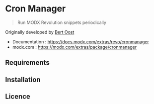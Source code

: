 # Cron Manager
 
> Run MODX Revolution snippets periodically

Originally developed by [Bert Oost](https://github.com/bertoost)

* Documentation : https://docs.modx.com/extras/revo/cronmanager
* modx.com : https://modx.com/extras/package/cronmanager


## Requirements

## Installation

## Licence

